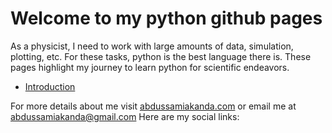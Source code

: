 # Welcome to my python github pages

As a physicist, I need to work with large amounts of data, simulation, plotting, etc. For these tasks, python is the best language there is. These pages highlight my journey to learn python for scientific endeavors.

- [Introduction](https://abdussamiakanda.github.io/python/introduction)



For more details about me visit [abdussamiakanda.com](https://abdussamiakanda.com) or email me at [abdussamiakanda@gmail.com](mailto:abdussamiakanda@gmail.com)
Here are my social links:
 
